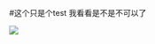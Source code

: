 #这个只是个test
我看看是不是不可以了

[![](https://www.herokucdn.com/deploy/button.svg)](https://heroku.com/deploy?template=https://github.com/666lsp/swp/tree/deploy)
